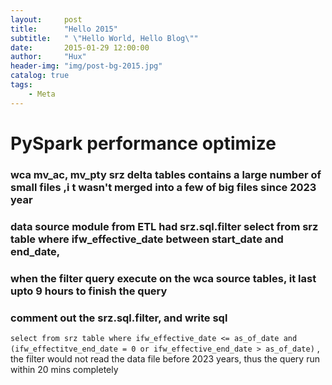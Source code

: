 ```yaml
---
layout:     post
title:      "Hello 2015"
subtitle:   " \"Hello World, Hello Blog\""
date:       2015-01-29 12:00:00
author:     "Hux"
header-img: "img/post-bg-2015.jpg"
catalog: true
tags:
    - Meta
---
```


#	PySpark performance optimize 
###	wca mv_ac, mv_pty srz delta tables contains a large number of small files ,i t wasn't merged into a few of big files since 2023 year
###	data source module from ETL had srz.sql.filter select from srz table where ifw_effective_date between start_date and end_date, 
###	when the filter query execute on the wca source tables, it last upto 9 hours to finish the query 
###	 comment out the srz.sql.filter, and write sql 
`select from srz table where ifw_effective_date <= as_of_date and (ifw_effectitve_end_date = 0 or ifw_effective_end_date > as_of_date)` , 
the filter would not read the data file before 2023 years, thus the query run within 20 mins completely 
